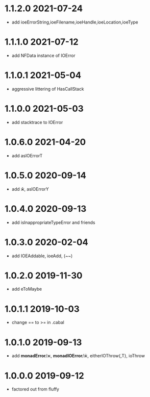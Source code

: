 1.1.2.0 2021-07-24
==================
- add ioeErrorString,ioeFilename,ioeHandle,ioeLocation,ioeType


1.1.1.0 2021-07-12
==================
- add NFData instance of IOError

1.1.0.1 2021-05-04
==================
- aggressive littering of HasCallStack

1.1.0.0 2021-05-03
==================
- add stacktrace to IOError

1.0.6.0 2021-04-20
==================
- add asIOErrorT

1.0.5.0 2020-09-14
==================
- add ӂ, asIOErrorY

1.0.4.0 2020-09-13
==================
- add isInappropriateTypeError and friends

1.0.3.0 2020-02-04
==================
- add IOEAddable, ioeAdd, (~~)

1.0.2.0 2019-11-30
==================
- add eToMaybe

1.0.1.1 2019-10-03
==================
- change == to >= in .cabal

1.0.1.0 2019-09-13
==================
- add __monadError__/ж, __monadIOError__/ӝ, eitherIOThrow{,T}, ioThrow

1.0.0.0 2019-09-12
==================
- factored out from fluffy
